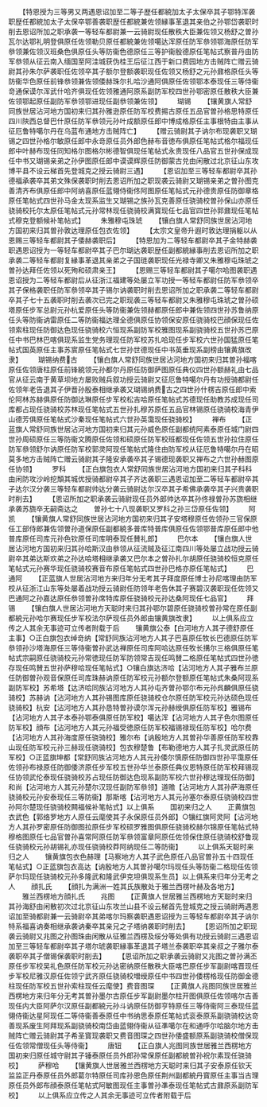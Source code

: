 <!-- { "loadSidebar": true } -->
　　【特恩授为三等男又两遇恩诏加至二等子歴任都綂加太子太保卒其子鄂特浑袭职歴任都綂加太子太保卒鄂善袭职歴任都綂兼佐领縁事革退其亲伯之孙鄂岱袭职时削去恩诏所加之职承袭一等轻车都尉兼一云骑尉现任散秩大臣兼佐领又杨舒之曽孙瓦尔达鄂礼明登俱原任佐领勒贝原任都綂兼佐领噶达浑原任防军叅领鄂海原任防军叅领兼佐领汉班桑色俱原任头等防衞色德原任三等护衞殷德原任笔帖式察普丹由防军叅领从征云南入缅国至阿洼城获伪桂王后征江西于新口费园地方击贼阵亡赠云骑尉其孙朱尔萨袭职任佐领卒其子额尔登额袭职现任佐领又杨舒之元孙鼐格原任头等防衞华色原任前锋叅领兼佐领倭赫珠尔扎哈沙通阿俱原任佐领鄂本泰现任三等侍衞竒通保谟尔浑武什哈齐俱现任佐领雅通阿原系副防军校四世孙鄂密原任散秩大臣兼佐领鄂起原任副防军叅领鄂进现任副叅领兼佐领】
　　瑚锡
　　【镶黄旗人常舒同族世居沾河地方国初来归其孙雅逊原任防军校费掦古原任五品官曽孙格思特原任四川陜西总督巴什原任防军叅领元孙叶成额原任郎中博成格原任主事根特由主事从征厄鲁特噶尔丹在乌蓝布通地方击贼阵亡】
　　【赠云骑尉其子讷尔布现袭职又瑚锡之四世孙格尔敏原任郎中永竒原任员外郎色赫布音徳布俱原任笔帖式格尔福现任郎中叶赫布现任同知格尔图格尔彬德智俱现任笔帖式永贵现任八品官五世孙保成现任中书又瑚锡亲弟之孙伊图原任郎中谟谟辉原任防御蒙古兑由闲散过北京征山东攻博平县不设云梯首先登城克之授云骑尉三遇】
　　【恩诏加至三等轻车都尉卒其孙德福承袭卒其弟文殊保袭职时削去恩诏所加之职现袭云骑尉又瑚锡亲弟之曽孙图克善清齐布俱原任郎中阿纳喜原任蓝翎侍衞佟阿图原任笔帖式元孙德贵原任防御章格原任笔帖式四世孙马金太现系监生又瑚锡之族孙瓦克善原任骁骑校曽孙保山亦原任骁骑校托尔太原任笔帖式元孙常林现任骁骑校满寳现任七品官四世孙郭鼐现任笔帖式穆克登额候补笔帖式】
　　朱雅穆屯珠琥
　　【镶白旗人常舒同族世居沾河地方国初来归其曽孙敦达理原任包衣佐领】
　　【太宗文皇帝升遐时敦达理捐躯以从恩赐三等轻车都尉其子倭赫袭职后】
　　【特恩加为二等轻车都尉卒其子金特赫袭职遇恩诏授为一等轻车都尉卒其子巴尔瑚达袭职歴任副都綂縁事削去恩诏所加之职承袭二等轻车都尉复縁事革退其亲弟之子国琏袭职现任光禄寺卿又朱雅穆屯珠琥之曽孙达拜任佐领以死殉和硕肃亲王】
　　【恩赐三等轻车都尉其子噶尔哈图袭职遇恩诏授为二等轻车都尉后从征浙江福建等处屡立军功授一等轻车都尉任防军叅领卒其子保格袭职任防军叅领卒其子锡尔讷袭职时削去恩诏所加之职承袭二等轻车都尉卒其子七十五袭职时削去袭次已完之职现袭三等轻车都尉又朱雅穆屯珠琥之曽孙硕塔原任步军总尉元孙杭爱原任头等防衞兼佐领赫都原任郎中兼佐领四世孙苏鲁纳原任头等防衞讷雷原任二等防衞福达理全德俱原任协领保安原任骁骑校巴顔保现任佐领索柱现任防御达色现任骁骑校六恒现系副防军校雅图现系副骁骑校五世孙苏巴原任中书巴林巴喀俱现系监生党务理现任防军校苏扎哈现任步军校六世孙国猛原任笔帖式国英原任主事苏賔原任笔帖式七世孙世德现任中书英垂现系副榜由镶黄旗改隶】
　　瑚锡纳费古
　　【镶白旗人常舒同族世居沾河地方国初来归其曽孙福喀原任佐领唐柱原任前锋綂领元孙都尔丹原任防御萨图原任典仪四世孙额赫礼由七品官从征云南于黄草坝地方屡败贼兵叙功授云骑尉又征厄鲁特噶尔丹有功授骑都尉任佐领年老告退其子伊晋孙殷泰相继承袭又瑚锡纳费古之四世孙什楞吉原任郎中索伦阿林苏赫俱原任防御达琳原任步军校松吉哈原任笔帖式苏德现任助教苏成现任司库都占现任骁骑校苏林现任笔帖式五世孙扎穆苏原任五品官林锡原任骁骑校海青伊山德芳俱原任笔帖式沙秦现任笔帖式六世孙英霭现任骁骑校】
　　禅布
　　【正蓝旗人常舒同族世居沾河地方国初来归其元孙威色原任副都统阿素泰原任城门尉四世孙周硕原任三等防衞文腾原任佐领和硕原任防军校班都现任佐领五世孙拉住原任防军叅领舒尔讷原任防军校郭灵阿现任笔帖式隆住由防军校从征厄鲁特噶尔丹在昭莫多地方击贼阵亡赠云骑尉其子隆安承袭卒其子锡德现袭职又禅布之六世孙赫图原任协领】
　　罗科
　　【正白旗包衣人常舒同族世居沾河地方国初来归其子科科由闲防攻沙岭挖頽其城优授骑都尉卒其子齐达袭职三遇恩诏加至二等轻车都尉卒其子达尔汉分袭三等轻车都尉帅达分袭云骑尉达尔汉卒其子希佛承袭卒其子兴贵袭职时削去】
　　【恩诏所加之职承袭云骑尉现任员外郎帅达卒其孙佟禄曽孙苏旒相继承袭苏旒卒无嗣斋达之
　　曽孙七十八现袭职又罗科之孙三岱原任佐领】
　　阿凯
　　【镶黄旗人常舒同族世居沾河地方国初来归其子安塔穆原任佐领孙三官保原任工部侍郎兼佐领曽孙道保原任副都綂多普库特普库俱原任佐领鄂普库原任郎中他普库原任司库元孙色钦原任司库明泰现任賛礼郎】
　　巴尔本
　　【镶白旗人世居沾河地方国初来归其孙哈斯汉由叅领从征流贼及征江南四川等处屡立战功授云骑尉卒其弟达斯欢弟之孙达哈塔相继承袭又巴尔本之曽孙扎尔胡原任骁骑校恒克原任笔帖式元孙赛华现任骁骑校赛音布原任笔帖式四世孙巴格亦原任笔帖式】
　　巴通阿
　　【正蓝旗人世居沾河地方来归年分无考其子拜度原任博士孙尼喀理由防军校从征浙江山东等处屡着战功授云骑尉任防领年老告休其子赛碧汉袭职现任佐领又巴通阿之孙嘉达原任叅领曽孙席特库原任骁骑校元孙达桑阿现任七品官】
　　拜锡
　　【镶白旗人世居沾河地方天聪时来归其孙鄂尔碧原任骁骑校曽孙常在原任副都綂元孙哈尔赛现任步军校法尔萨现任员外郎由镶黄旗改隶】
　　以上俱系应立传之人其余无事迹可立传者附载于后
　　镶黄旗公泰【白河地方人其子德舒原任主事】○正白旗包衣绰竒纳【常舒同族沾河地方人其子巴喜原任牧长巴德原任防军叅领孙沙塔海原任三等侍衞曽孙武达禅原任司库阿哈达原任牧长搆尔三格俱原任笔帖式宗嗣原任骁骑校元孙常徳现任防军防领常吉现任鸣賛二格原任笔帖式四世孙徳存现任鸣賛五世孙萨穆哈现任笔帖式】○镶白旗达济哈【沾河地方人其子雅布兰原任防御曽孙观音保原任司库珠赫讷原任防军校元孙额尔登额原任笔帖式朱桑阿现系副防军校】苏希塔【达济哈同族沾河地方人其孙屯齐曽孙鄂尔布元孙呉麟俱原任骁骑校】苏赫讷【沾河地方人其孙锡图库原任骁骑校仓尔原任防军校元孙达硕色现任骁骑校】杭安【沾河地方人其孙恳特曽孙谟尔浑元孙赫绶俱原任防军校】雅锡布【沾河地方人其子本泰孙鄂泰俱原任防军校】噶达浑【沾河地方人其子色尔图原任防军校】顔布【沾河地方人其元孙福受徳原任防军校福锡禄现任防军校】哈尔费【沾河地方人其孙海度原任骁骑校】雅尔布【讷殷地方人其曽孙华善原任防军校靠山现任防军校元孙三赫现任骁骑校】包衣穆楚鲁【布勒德地方人其子扎灵武原任防军校】○正蓝旗坤都【常舒同族沾河地方人其元孙倭尔慎原任防御四世孙平霭原任佐领孙布禄原任防御倭济原任步军校五世孙华兰泰原任典仪恩特原任防军校拜锡现任协领武伦泰现任骁骑校苏占现任防御达色现系副防军校六世孙穆达理现任防御】和尚【沾河地方人其元孙楚尔汉现任副防军叅领】道赡【沾河地方人其孙萨海原任骁骑校元孙安泰现任三等防衞】那斯喀【沾河地方人其元孙塞尔泰原任骁骑校四世孙阿尔楚现任骁骑校闗福候补笔帖式】以上俱系
　　国初来归之人
　　正黄旗包衣武色【郭络罗地方人原任云麾使其子永保原任员外郎】○镶红旗阿灵阿【沾河地方人其孙罗密原任防御图拉原任步军校硕罗雅图俱原任骁骑校赫尔锦原任笔帖式特穆格图原任七品官曽孙喜常阿原任防军叅领富章阿原任佐领保住原任骁骑校舒鲁现任骁骑校元孙胡锡礼亦现任骁骑校莽阿纳现任二等防衞】
　　以上俱系天聪时来归之人
　　镶黄旗包衣色赫理【马察地方人其子武色原任八品官曽孙五十四现任笔帖式】○正蓝旗包衣高达【讷殷地方人其曽孙噶尔玛现任头等防衞二格现任佐领萨尔玛现任骁骑校元孙多隆武和隆武伊克坦俱现系生员】以上俱系来归年分无考之人
　　顔扎氏
　　【顔扎为满洲一姓其氏族散处于雅兰西楞叶赫及各地方】
　　雅兰西楞地方顔扎氏
　　兆图
　　【正黄旗人世居雅兰西楞地方天聪时来归其孙海舒由闲散初次过北京征山东攻兰山县不设云梯首先登城克之授云骑尉两遇恩诏加至骑都尉兼一云骑尉卒其弟喀尔玛察袭职遇恩诏授为三等轻车都尉卒其子讷尔特系福喜讷奏相继承袭讷秦卒其亲兄之子塔纳袭职时削去】
　　【恩诏所加之职现袭云骑尉又兆图之孙图珠由闲散从征雅兰西楞及绥分等处俱有功授云骑尉三遇恩诏加至三等轻车都尉卒其子塔尔琥袭职縁事革退其子塔兰泰袭职卒其亲叔之子雅尔泰袭职卒其子僧锡保袭职时削去】
　　【恩诏所加之职承袭云骑尉又兆图之曽孙满丕原任步军校吴礼色原任防军校元孙达密纳原任散秩大臣喀巴原任步军副尉喀晋现任步军校尼雅汉原任佐领宁武齐原任骁骑校増绶原任中书四世孙倭楞格现任防御金德柱现任防军校五世孙索柱现任云麾使】费音图琛
　　【正黄旗人兆图同族世居雅兰西楞地方来归年分无考其曽孙墨尔古原任步军副尉墨尔柱开图俱原任佐领喀尔吉善现任内大臣阿萨尔汉原任副都綂元孙斗讷原任防御亨特原任三等侍衞阿三泰现任蓝翎侍衞达星阿现任二等侍衞善泰原任中书纳思泰原任笔帖式衮泰原系副骁骑校达竒善现系废生阿拜现系副骁骑校南岱由蓝翎侍衞从征凖噶尔在和通呼尔哈脑尔地方击贼阵亡赠云骑尉其子希圣寳现袭职又费音图琛之四世孙倭盛额原系副骁骑校僧保现任佐领常僧现任头等侍衞】
　　唐钮
　　【正白旗人兆图同族世居雅兰西楞地方国初来归原任城守尉其子锤泰原任员外郎孙常保原任副都綂曽孙祝尔素现任骁骑校】
　　萨穆哈
　　【镶黄旗人世居雅兰西楞地方天聪时来归其子安泰原任钦天监监正丹泰原任员外郎葛尔特原任司库孙恩色原任荆州副都綂丹寳原任主事当古理原任员外郎布顔泰原任笔帖式阿敏图现任主事曽孙凖泰现任笔帖式古鼐原系副防军校】
　　以上俱系应立传之人其余无事迹可立传者附载于后
